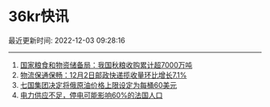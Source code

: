 # 36kr快讯

最近更新时间: 2022-12-03 09:28:16

--- 
1. [国家粮食和物资储备局：我国秋粮收购累计超7000万吨](https://www.36kr.com/newsflashes/2027662323281159) 
2. [物流保通保畅：12月2日邮政快递揽收量环比增长7.1%](https://www.36kr.com/newsflashes/2027663392271619) 
3. [七国集团决定将俄原油价格上限设定为每桶60美元](https://www.36kr.com/newsflashes/2027664184077570) 
4. [电力供应不足，停电可能影响60%的法国人口](https://www.36kr.com/newsflashes/2027665151061251) 
